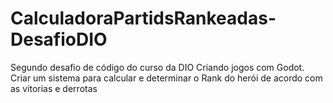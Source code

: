 # CalculadoraPartidsRankeadas-DesafioDIO
 Segundo desafio de código do curso da DIO Criando jogos com Godot. Criar um sistema para calcular e determinar o Rank do herói de acordo com as vitorias e derrotas
